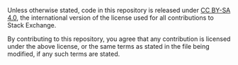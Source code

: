 Unless otherwise stated, code in this repository is released under [CC BY-SA 4.0](https://creativecommons.org/licenses/by-sa/4.0/),
the international version of the license used for all contributions to Stack Exchange.

By contributing to this repository, you agree that any contribution is
licensed under the above license, or the same terms as stated in the
file being modified, if any such terms are stated.
